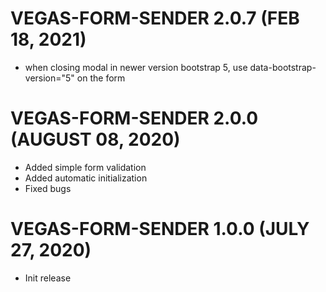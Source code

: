 # VEGAS-FORM-SENDER 2.0.7 (FEB 18, 2021)
* when closing modal in newer version bootstrap 5, use data-bootstrap-version="5" on the form

# VEGAS-FORM-SENDER 2.0.0 (AUGUST 08, 2020)
* Added simple form validation
* Added automatic initialization
* Fixed bugs

# VEGAS-FORM-SENDER 1.0.0 (JULY 27, 2020)
* Init release